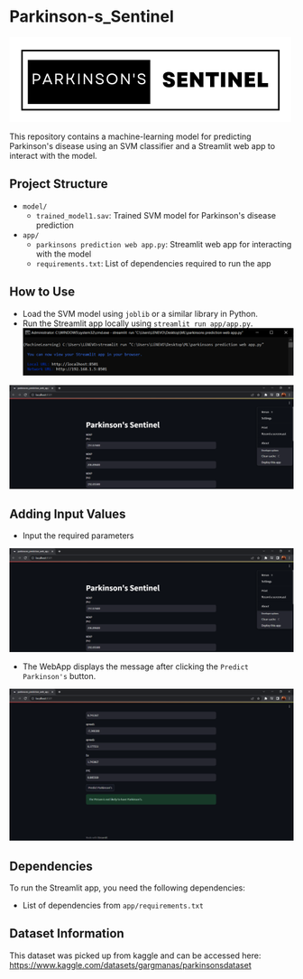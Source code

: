 # Parkinson-s_Sentinel
![Project Logo](images/logo.png)

This repository contains a machine-learning model for predicting Parkinson's disease using an SVM classifier and a Streamlit web app to interact with the model.
## Project Structure

- `model/`
  - `trained_model1.sav`: Trained SVM model for Parkinson's disease prediction
- `app/`
  - `parkinsons prediction web app.py`: Streamlit web app for interacting with the model
  - `requirements.txt`: List of dependencies required to run the app
## How to Use

- Load the SVM model using `joblib` or a similar library in Python.
- Run the Streamlit app locally using `streamlit run app/app.py`.
![How to Run](images/Capture417.PNG)

![main ss](images/Capture413.PNG)

## Adding Input Values 

- Input the required parameters

![input values](images/Capture413.PNG)
- The WebApp displays the message after clicking the `Predict Parkinson's` button.

![final message](images/Capture416.PNG)

## Dependencies

To run the Streamlit app, you need the following dependencies:
- List of dependencies from `app/requirements.txt`
## Dataset Information

This dataset was picked up from kaggle and can be accessed here: <https://www.kaggle.com/datasets/gargmanas/parkinsonsdataset>
